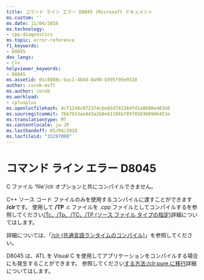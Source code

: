 ```yaml
---
title: コマンド ライン エラー D8045 |Microsoft ドキュメント
ms.custom: ''
ms.date: 11/04/2016
ms.technology:
- cpp-diagnostics
ms.topic: error-reference
f1_keywords:
- D8045
dev_langs:
- C++
helpviewer_keywords:
- D8045
ms.assetid: 01c8808c-bac1-4b4d-8a90-b595f95e9318
author: corob-msft
ms.author: corob
ms.workload:
- cplusplus
ms.openlocfilehash: 4cf1248c072374cbe65d74136dfd1a8680e483b0
ms.sourcegitcommit: 76b7653ae443a2b8eb1186b789f8503609d6453e
ms.translationtype: MT
ms.contentlocale: ja-JP
ms.lasthandoff: 05/04/2018
ms.locfileid: "33297090"
---
```

# <a name="command-line-error-d8045"></a>コマンド ライン エラー D8045
C ファイル 'file'/clr オプションと共にコンパイルできません。  
  
 C++ ソース コード ファイルのみを使用するコンパイルに渡すことができます **/clr**です。  使用して **/TP** .c ファイルを .cpp ファイルとしてコンパイルするを参照してください[/Tc、/Tp、/TC、/TP (ソース ファイル タイプの指定)](../../build/reference/tc-tp-tc-tp-specify-source-file-type.md)詳細についてはします。  
  
 詳細については、「[/clr (共通言語ランタイムのコンパイル)](../../build/reference/clr-common-language-runtime-compilation.md)」を参照してください。  
  
 D8045 は、ATL を Visual C を使用してアプリケーションをコンパイルする場合にも発生することができます。 参照してください[する方法:/clr:pure に移行](../../dotnet/how-to-migrate-to-clr.md)詳細についてはします。